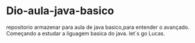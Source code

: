 # Dio-aula-java-basico
repositorio armazenar para aula de java basico,para entender o avançado.
Começando a estudar a liguagem basica do java.
let´s go Lucas.